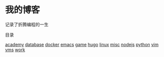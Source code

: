 # 我的博客

记录了折腾编程的一生

目录

[academy](academy/)
[database](database/)
[docker](docker/)
[emacs](emacs/)
[game](game/)
[hugo](hugo/)
[linux](linux/)
[misc](misc/)
[nodejs](nodejs/)
[python](python/)
[vim](vim/)
[vms](vms/)
[work](/work)
